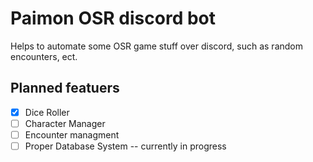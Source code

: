# Paimon OSR discord bot

Helps to automate some OSR game stuff over discord, such as random encounters, ect.

## Planned featuers

- [x] Dice Roller
- [ ] Character Manager
- [ ] Encounter managment
- [ ] Proper Database System -- currently in progress
